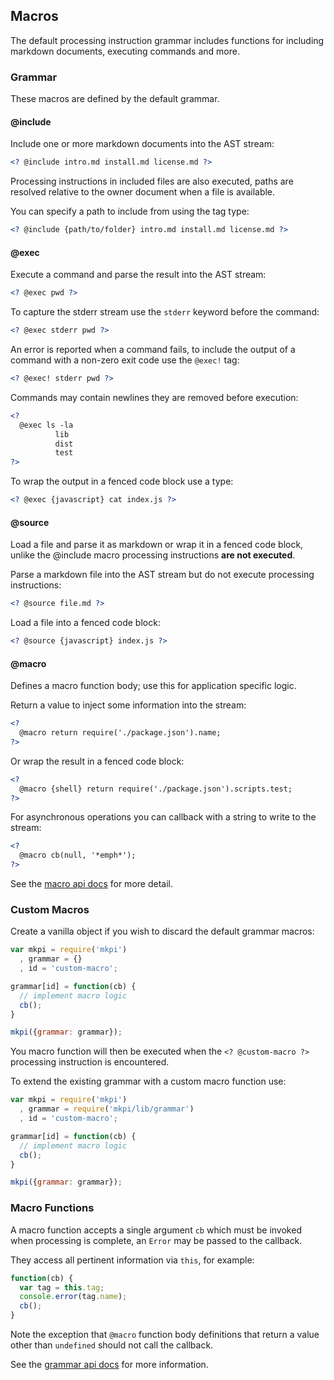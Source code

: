 ## Macros

The default processing instruction grammar includes functions for including markdown documents, executing commands and more.

### Grammar

These macros are defined by the default grammar.

#### @include

Include one or more markdown documents into the AST stream:

```xml
<? @include intro.md install.md license.md ?>
```

Processing instructions in included files are also executed, paths are resolved relative to the owner document when a file is available.

You can specify a path to include from using the tag type:

```xml
<? @include {path/to/folder} intro.md install.md license.md ?>
```

#### @exec

Execute a command and parse the result into the AST stream:

```xml
<? @exec pwd ?>
```

To capture the stderr stream use the `stderr` keyword before the command:

```xml
<? @exec stderr pwd ?>
```

An error is reported when a command fails, to include the output of a command with a non-zero exit code use the `@exec!` tag:


```xml
<? @exec! stderr pwd ?>
```

Commands may contain newlines they are removed before execution:

```xml
<?
  @exec ls -la
          lib
          dist
          test
?>
```

To wrap the output in a fenced code block use a type:

```xml
<? @exec {javascript} cat index.js ?>
```

#### @source

Load a file and parse it as markdown or wrap it in a fenced code block, unlike the @include macro processing instructions **are not executed**.

Parse a markdown file into the AST stream but do not execute processing instructions:

```xml
<? @source file.md ?>
```

Load a file into a fenced code block:

```xml
<? @source {javascript} index.js ?>
```

#### @macro

Defines a macro function body; use this for application specific logic.

Return a value to inject some information into the stream:

```xml
<?
  @macro return require('./package.json').name;
?>
```

Or wrap the result in a fenced code block:

```xml
<?
  @macro {shell} return require('./package.json').scripts.test;
?>
```


For asynchronous operations you can callback with a string to write to the stream:

```xml
<?
  @macro cb(null, '*emph*');
?>
```

See the [macro api docs](#macro-1) for more detail.

### Custom Macros

Create a vanilla object if you wish to discard the default grammar macros:

```javascript
var mkpi = require('mkpi')
  , grammar = {}
  , id = 'custom-macro';

grammar[id] = function(cb) {
  // implement macro logic
  cb();
}

mkpi({grammar: grammar});
```

You macro function will then be executed when the `<? @custom-macro ?>` processing instruction is encountered.

To extend the existing grammar with a custom macro function use:

```javascript
var mkpi = require('mkpi')
  , grammar = require('mkpi/lib/grammar')
  , id = 'custom-macro';

grammar[id] = function(cb) {
  // implement macro logic
  cb();
}

mkpi({grammar: grammar});
```

### Macro Functions

A macro function accepts a single argument `cb` which must be invoked when processing is complete, an `Error` may be passed to the callback. 

They access all pertinent information via `this`, for example:

```javascript
function(cb) {
  var tag = this.tag;
  console.error(tag.name);
  cb();
}
```

Note the exception that `@macro` function body definitions that return a value other than `undefined` should not call the callback.

See the [grammar api docs](#grammar-1) for more information.
